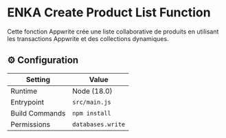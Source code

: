 # ENKA Create Product List Function

Cette fonction Appwrite crée une liste collaborative de produits en utilisant les transactions Appwrite et des collections dynamiques.

## ⚙️ Configuration

| Setting        | Value             |
| -------------- | ----------------- |
| Runtime        | Node (18.0)       |
| Entrypoint     | `src/main.js`     |
| Build Commands | `npm install`     |
| Permissions    | `databases.write` |

